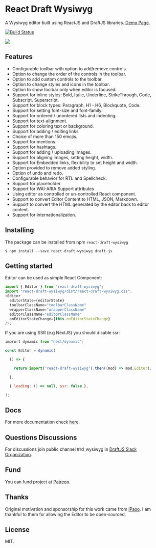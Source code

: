 # React Draft Wysiwyg

A Wysiwyg editor built using ReactJS and DraftJS libraries.
[Demo Page](https://jpuri.github.io/react-draft-wysiwyg).

[![Build Status](https://travis-ci.org/jpuri/react-draft-wysiwyg.svg?branch=master)](https://travis-ci.org/jpuri/react-draft-wysiwyg)

![](http://i.imgur.com/tU7kJ6i.gif)

## Features

- Configurable toolbar with option to add/remove controls.
- Option to change the order of the controls in the toolbar.
- Option to add custom controls to the toolbar.
- Option to change styles and icons in the toolbar.
- Option to show toolbar only when editor is focused.
- Support for inline styles: Bold, Italic, Underline, StrikeThrough, Code, Subscript, Superscript.
- Support for block types: Paragraph, H1 - H6, Blockquote, Code.
- Support for setting font-size and font-family.
- Support for ordered / unordered lists and indenting.
- Support for text-alignment.
- Support for coloring text or background.
- Support for adding / editing links
- Choice of more than 150 emojis.
- Support for mentions.
- Support for hashtags.
- Support for adding / uploading images.
- Support for aligning images, setting height, width.
- Support for Embedded links, flexibility to set height and width.
- Option provided to remove added styling.
- Option of undo and redo.
- Configurable behavior for RTL and Spellcheck.
- Support for placeholder.
- Support for WAI-ARIA Support attributes
- Using editor as controlled or un-controlled React component.
- Support to convert Editor Content to HTML, JSON, Markdown.
- Support to convert the HTML generated by the editor back to editor content.
- Support for internationalization.

## Installing

The package can be installed from npm `react-draft-wysiwyg`

```
$ npm install --save react-draft-wysiwyg draft-js
```

## Getting started

Editor can be used as simple React Component:

```js
import { Editor } from "react-draft-wysiwyg";
import "react-draft-wysiwyg/dist/react-draft-wysiwyg.css";
<Editor
  editorState={editorState}
  toolbarClassName="toolbarClassName"
  wrapperClassName="wrapperClassName"
  editorClassName="editorClassName"
  onEditorStateChange={this.onEditorStateChange}
/>;
```
If you are using SSR (e.g NextJS) you should disable ssr:
```js
imprort dynamic from "next/dynamic";

const Editor = dynamic(

  () => {

    return import('react-draft-wysiwyg').then((mod) => mod.Editor);

  },

  { loading: () => null, ssr: false },

);
```
## Docs

For more documentation check [here](https://jpuri.github.io/react-draft-wysiwyg/#/docs?_k=jjqinp).

## Questions Discussions

For discussions join public channel #rd_wysiwyg in [DraftJS Slack Organization](https://draftjs.herokuapp.com/).

## Fund

You can fund project at [Patreon](https://www.patreon.com/jyotipuri).

## Thanks

Original motivation and sponsorship for this work came from [iPaoo](http://www.ipaoo.com/). I am thankful to them for allowing the Editor to be open-sourced.

## License

MIT.
